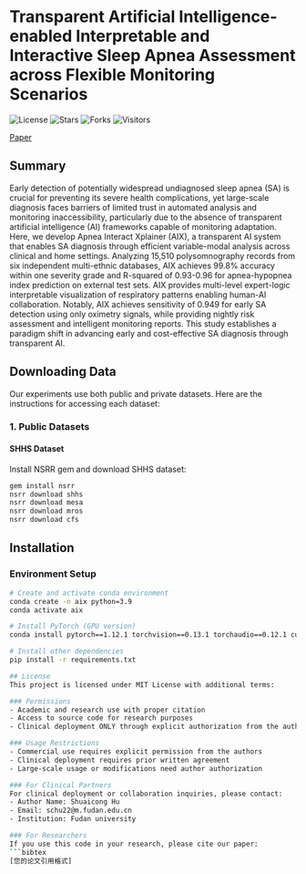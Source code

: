 # Transparent Artificial Intelligence-enabled Interpretable and Interactive Sleep Apnea Assessment across Flexible Monitoring Scenarios

![License](https://img.shields.io/badge/License-MIT-blue.svg)
![Stars](https://img.shields.io/github/stars/fdu-harry/Apnea-Interact-Xplainer?style=social)
![Forks](https://img.shields.io/github/forks/fdu-harry/Apnea-Interact-Xplainer?style=social)
![Visitors](https://visitor-badge.glitch.me/badge?page_id=fdu-harry.Apnea-Interact-Xplainer)

[Paper](论文链接)

## Summary
Early detection of potentially widespread undiagnosed sleep apnea (SA) is crucial for preventing its severe health complications, yet large-scale diagnosis faces barriers of limited trust in automated analysis and monitoring inaccessibility, particularly due to the absence of transparent artificial intelligence (AI) frameworks capable of monitoring adaptation. Here, we develop Apnea Interact Xplainer (AIX), a transparent AI system that enables SA diagnosis through efficient variable-modal analysis across clinical and home settings. Analyzing 15,510 polysomnography records from six independent multi-ethnic databases, AIX achieves 99.8% accuracy within one severity grade and R-squared of 0.93-0.96 for apnea-hypopnea index prediction on external test sets. AIX provides multi-level expert-logic interpretable visualization of respiratory patterns enabling human-AI collaboration. Notably, AIX achieves sensitivity of 0.949 for early SA detection using only oximetry signals, while providing nightly risk assessment and intelligent monitoring reports. This study establishes a paradigm shift in advancing early and cost-effective SA diagnosis through transparent AI.

## Downloading Data
Our experiments use both public and private datasets. Here are the instructions for accessing each dataset:

### 1. Public Datasets
#### SHHS Dataset
Install NSRR gem and download SHHS dataset:
```bash
gem install nsrr
nsrr download shhs
nsrr download mesa
nsrr download mros
nsrr download cfs
```

## Installation

### Environment Setup
```bash
# Create and activate conda environment
conda create -n aix python=3.9
conda activate aix

# Install PyTorch (GPU version)
conda install pytorch==1.12.1 torchvision==0.13.1 torchaudio==0.12.1 cudatoolkit=11.3 -c pytorch

# Install other dependencies
pip install -r requirements.txt

## License
This project is licensed under MIT License with additional terms:

### Permissions
- Academic and research use with proper citation
- Access to source code for research purposes
- Clinical deployment ONLY through explicit authorization from the authors

### Usage Restrictions
- Commercial use requires explicit permission from the authors
- Clinical deployment requires prior written agreement
- Large-scale usage or modifications need author authorization

### For Clinical Partners
For clinical deployment or collaboration inquiries, please contact:
- Author Name: Shuaicong Hu
- Email: schu22@m.fudan.edu.cn
- Institution: Fudan university

### For Researchers
If you use this code in your research, please cite our paper:
```bibtex
[您的论文引用格式]
